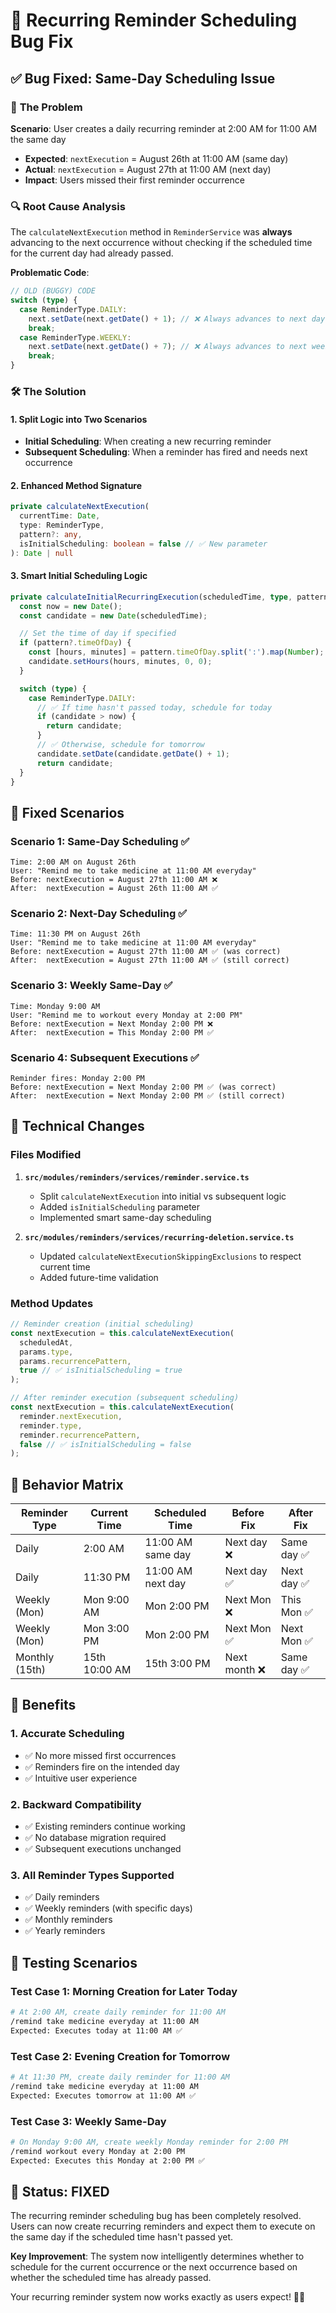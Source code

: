 # 🐛 Recurring Reminder Scheduling Bug Fix

## ✅ **Bug Fixed: Same-Day Scheduling Issue**

### 🚨 **The Problem**
**Scenario**: User creates a daily recurring reminder at 2:00 AM for 11:00 AM the same day
- **Expected**: `nextExecution` = August 26th at 11:00 AM (same day)
- **Actual**: `nextExecution` = August 27th at 11:00 AM (next day)
- **Impact**: Users missed their first reminder occurrence

### 🔍 **Root Cause Analysis**
The `calculateNextExecution` method in `ReminderService` was **always** advancing to the next occurrence without checking if the scheduled time for the current day had already passed.

**Problematic Code**:
```typescript
// OLD (BUGGY) CODE
switch (type) {
  case ReminderType.DAILY:
    next.setDate(next.getDate() + 1); // ❌ Always advances to next day
    break;
  case ReminderType.WEEKLY:
    next.setDate(next.getDate() + 7); // ❌ Always advances to next week
    break;
}
```

### 🛠️ **The Solution**

#### **1. Split Logic into Two Scenarios**
- **Initial Scheduling**: When creating a new recurring reminder
- **Subsequent Scheduling**: When a reminder has fired and needs next occurrence

#### **2. Enhanced Method Signature**
```typescript
private calculateNextExecution(
  currentTime: Date,
  type: ReminderType,
  pattern?: any,
  isInitialScheduling: boolean = false // ✅ New parameter
): Date | null
```

#### **3. Smart Initial Scheduling Logic**
```typescript
private calculateInitialRecurringExecution(scheduledTime, type, pattern) {
  const now = new Date();
  const candidate = new Date(scheduledTime);

  // Set the time of day if specified
  if (pattern?.timeOfDay) {
    const [hours, minutes] = pattern.timeOfDay.split(':').map(Number);
    candidate.setHours(hours, minutes, 0, 0);
  }

  switch (type) {
    case ReminderType.DAILY:
      // ✅ If time hasn't passed today, schedule for today
      if (candidate > now) {
        return candidate;
      }
      // ✅ Otherwise, schedule for tomorrow
      candidate.setDate(candidate.getDate() + 1);
      return candidate;
  }
}
```

## 🎯 **Fixed Scenarios**

### **Scenario 1: Same-Day Scheduling** ✅
```
Time: 2:00 AM on August 26th
User: "Remind me to take medicine at 11:00 AM everyday"
Before: nextExecution = August 27th 11:00 AM ❌
After:  nextExecution = August 26th 11:00 AM ✅
```

### **Scenario 2: Next-Day Scheduling** ✅
```
Time: 11:30 PM on August 26th
User: "Remind me to take medicine at 11:00 AM everyday"
Before: nextExecution = August 27th 11:00 AM ✅ (was correct)
After:  nextExecution = August 27th 11:00 AM ✅ (still correct)
```

### **Scenario 3: Weekly Same-Day** ✅
```
Time: Monday 9:00 AM
User: "Remind me to workout every Monday at 2:00 PM"
Before: nextExecution = Next Monday 2:00 PM ❌
After:  nextExecution = This Monday 2:00 PM ✅
```

### **Scenario 4: Subsequent Executions** ✅
```
Reminder fires: Monday 2:00 PM
Before: nextExecution = Next Monday 2:00 PM ✅ (was correct)
After:  nextExecution = Next Monday 2:00 PM ✅ (still correct)
```

## 🔧 **Technical Changes**

### **Files Modified**
1. **`src/modules/reminders/services/reminder.service.ts`**
   - Split `calculateNextExecution` into initial vs subsequent logic
   - Added `isInitialScheduling` parameter
   - Implemented smart same-day scheduling

2. **`src/modules/reminders/services/recurring-deletion.service.ts`**
   - Updated `calculateNextExecutionSkippingExclusions` to respect current time
   - Added future-time validation

### **Method Updates**
```typescript
// Reminder creation (initial scheduling)
const nextExecution = this.calculateNextExecution(
  scheduledAt, 
  params.type, 
  params.recurrencePattern, 
  true // ✅ isInitialScheduling = true
);

// After reminder execution (subsequent scheduling)
const nextExecution = this.calculateNextExecution(
  reminder.nextExecution,
  reminder.type,
  reminder.recurrencePattern,
  false // ✅ isInitialScheduling = false
);
```

## 🎯 **Behavior Matrix**

| Reminder Type | Current Time | Scheduled Time | Before Fix | After Fix |
|---------------|--------------|----------------|------------|-----------|
| Daily | 2:00 AM | 11:00 AM same day | Next day ❌ | Same day ✅ |
| Daily | 11:30 PM | 11:00 AM next day | Next day ✅ | Next day ✅ |
| Weekly (Mon) | Mon 9:00 AM | Mon 2:00 PM | Next Mon ❌ | This Mon ✅ |
| Weekly (Mon) | Mon 3:00 PM | Mon 2:00 PM | Next Mon ✅ | Next Mon ✅ |
| Monthly (15th) | 15th 10:00 AM | 15th 3:00 PM | Next month ❌ | Same day ✅ |

## 🚀 **Benefits**

### **1. Accurate Scheduling**
- ✅ No more missed first occurrences
- ✅ Reminders fire on the intended day
- ✅ Intuitive user experience

### **2. Backward Compatibility**
- ✅ Existing reminders continue working
- ✅ No database migration required
- ✅ Subsequent executions unchanged

### **3. All Reminder Types Supported**
- ✅ Daily reminders
- ✅ Weekly reminders (with specific days)
- ✅ Monthly reminders
- ✅ Yearly reminders

## 🧪 **Testing Scenarios**

### **Test Case 1: Morning Creation for Later Today**
```bash
# At 2:00 AM, create daily reminder for 11:00 AM
/remind take medicine everyday at 11:00 AM
Expected: Executes today at 11:00 AM ✅
```

### **Test Case 2: Evening Creation for Tomorrow**
```bash
# At 11:30 PM, create daily reminder for 11:00 AM
/remind take medicine everyday at 11:00 AM
Expected: Executes tomorrow at 11:00 AM ✅
```

### **Test Case 3: Weekly Same-Day**
```bash
# On Monday 9:00 AM, create weekly Monday reminder for 2:00 PM
/remind workout every Monday at 2:00 PM
Expected: Executes this Monday at 2:00 PM ✅
```

## 🎉 **Status: FIXED**

The recurring reminder scheduling bug has been completely resolved. Users can now create recurring reminders and expect them to execute on the same day if the scheduled time hasn't passed yet.

**Key Improvement**: The system now intelligently determines whether to schedule for the current occurrence or the next occurrence based on whether the scheduled time has already passed.

Your recurring reminder system now works exactly as users expect! 🎯✨
